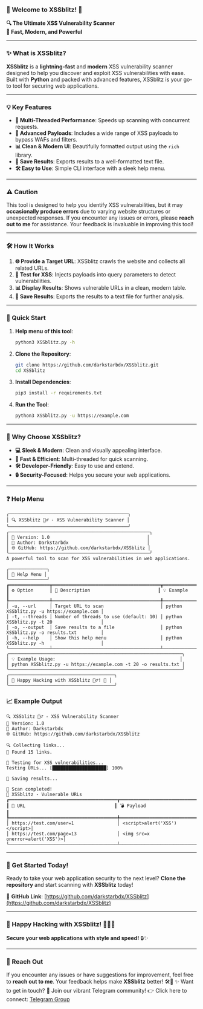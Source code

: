 ### **🌟 Welcome to XSSblitz! 🌟**  
**🔍 The Ultimate XSS Vulnerability Scanner**  
**🚀 Fast, Modern, and Powerful**  

---

### **✨ What is XSSblitz?**  
**XSSblitz** is a **lightning-fast** and **modern** XSS vulnerability scanner designed to help you discover and exploit XSS vulnerabilities with ease. Built with **Python** and packed with advanced features, XSSblitz is your go-to tool for securing web applications.  

---

### **💡 Key Features**   
- **🚀 Multi-Threaded Performance**: Speeds up scanning with concurrent requests.  
- **🎯 Advanced Payloads**: Includes a wide range of XSS payloads to bypass WAFs and filters.  
- **📊 Clean & Modern UI**: Beautifully formatted output using the `rich` library.  
- **📂 Save Results**: Exports results to a well-formatted text file.  
- **🛠️ Easy to Use**: Simple CLI interface with a sleek help menu.  

---

### **⚠️ Caution**  
This tool is designed to help you identify XSS vulnerabilities, but it may **occasionally produce errors** due to varying website structures or unexpected responses. If you encounter any issues or errors, please **reach out to me** for assistance. Your feedback is invaluable in improving this tool!  

---

### **🛠️ How It Works**  
1. **🌐 Provide a Target URL**: XSSblitz crawls the website and collects all related URLs.  
2. **🚀 Test for XSS**: Injects payloads into query parameters to detect vulnerabilities.  
3. **📊 Display Results**: Shows vulnerable URLs in a clean, modern table.  
4. **📂 Save Results**: Exports the results to a text file for further analysis.  

---

### **🚀 Quick Start**  

1. **Help menu of this tool**:  
   ```bash
   python3 XSSblitz.py -h
   ```

1. **Clone the Repository**:  
   ```bash
   git clone https://github.com/darkstarbdx/XSSblitz.git
   cd XSSblitz
   ```

2. **Install Dependencies**:  
   ```bash
   pip3 install -r requirements.txt
   ```

3. **Run the Tool**:  
   ```bash
   python3 XSSblitz.py -u https://example.com
   ```

---

### **🌟 Why Choose XSSblitz?**  
- **💻 Sleek & Modern**: Clean and visually appealing interface.  
- **🚀 Fast & Efficient**: Multi-threaded for quick scanning.  
- **🛠️ Developer-Friendly**: Easy to use and extend.  
- **🔒 Security-Focused**: Helps you secure your web applications.  

---

### **❓ Help Menu**  
```
╭────────────────────────────────────────────╮
│ 🔍 XSSblitz 🕵️‍♂️ - XSS Vulnerability Scanner │
╰────────────────────────────────────────────╯
╭────────────────────────────────────────────────────╮
│ 📌 Version: 1.0                                    │
│ 👤 Author: Darkstarbdx                             │
│ 🌐 GitHub: https://github.com/darkstarbdx/XSSblitz │
╰────────────────────────────────────────────────────╯
A powerful tool to scan for XSS vulnerabilities in web applications.

╭──────────────╮
│ 📖 Help Menu │
╰──────────────╯
┏━━━━━━━━━━━━━━━┳━━━━━━━━━━━━━━━━━━━━━━━━━━━━━━━━━━━━━━━━┳━━━━━━━━━━━━━━━━━━━━━━━━━━━━━━━━━━━━━━━━━━━┓
┃ ⚙️ Option      ┃ 📝 Description                         ┃ 💡 Example                                ┃
┡━━━━━━━━━━━━━━━╇━━━━━━━━━━━━━━━━━━━━━━━━━━━━━━━━━━━━━━━━╇━━━━━━━━━━━━━━━━━━━━━━━━━━━━━━━━━━━━━━━━━━━┩
│ -u, --url     │ Target URL to scan                     │ python XSSblitz.py -u https://example.com │
│ -t, --threads │ Number of threads to use (default: 10) │ python XSSblitz.py -t 20                  │
│ -o, --output  │ Save results to a file                 │ python XSSblitz.py -o results.txt         │
│ -h, --help    │ Show this help menu                    │ python XSSblitz.py -h                     │
└───────────────┴────────────────────────────────────────┴───────────────────────────────────────────┘
╭────────────────────────────────────────────────────────────────╮
│ 💡 Example Usage:                                              │
│ python XSSblitz.py -u https://example.com -t 20 -o results.txt │
╰────────────────────────────────────────────────────────────────╯
╭───────────────────────────────────────╮
│ 🚀 Happy Hacking with XSSblitz 🕵️‍♂️! 🚀 │
╰───────────────────────────────────────╯
```

### **📈 Example Output**  
```
🔍 XSSblitz 🕵️‍♂️ - XSS Vulnerability Scanner
📌 Version: 1.0
👤 Author: Darkstarbdx
🌐 GitHub: https://github.com/darkstarbdx/XSSblitz

🔍 Collecting links...
📂 Found 15 links.

🚀 Testing for XSS vulnerabilities...
Testing URLs... [████████████████████] 100%

📝 Saving results...

🎉 Scan completed!
📌 XSSblitz - Vulnerable URLs
┏━━━━━━━━━━━━━━━━━━━━━━━━━━━━━━━━━━━━━━━━┳━━━━━━━━━━━━━━━━━━━━━━━━━━━━━━┓
┃ 🔗 URL                                 ┃ 💣 Payload                  ┃
┡━━━━━━━━━━━━━━━━━━━━━━━━━━━━━━━━━━━━━━━━╇━━━━━━━━━━━━━━━━━━━━━━━━━━━━━━┩
│ https://test.com/user=1                │ <script>alert('XSS')</script>│
│ https://test.com/page=13               │ <img src=x onerror=alert('XSS')>│
└────────────────────────────────────────┴──────────────────────────────┘
```

---

### **🚀 Get Started Today!**  
Ready to take your web application security to the next level? **Clone the repository** and start scanning with **XSSblitz** today!  

🔗 **GitHub Link**: [https://github.com/darkstarbdx/XSSblitz](https://github.com/darkstarbdx/XSSblitz)  

---

### **🌟 Happy Hacking with XSSblitz! 🕵️‍♂️🚀**  
**Secure your web applications with style and speed!** 🔒✨  

---

### **📧 Reach Out**  
If you encounter any issues or have suggestions for improvement, feel free to **reach out to me**. Your feedback helps make **XSSblitz** better! 🛠️📩
✨ Want to get in touch?
🌟 Join our vibrant Telegram community!
👉 Click here to connect: [Telegram Group](https://t.me/+mzZ9IrWgXe9jNWNl)
